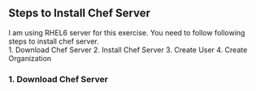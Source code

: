 ## Steps to Install Chef Server
I am using RHEL6 server for this exercise. You need to follow following steps to install chef server.  
					1. Download Chef Server 
        	2. Install Chef Server
        	3. Create User
        	4. Create Organization

### 1. Download Chef Server
